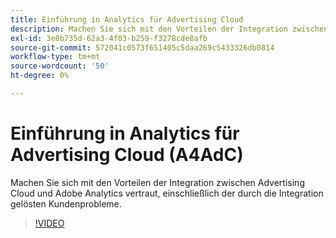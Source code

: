 ```yaml
---
title: Einführung in Analytics für Advertising Cloud
description: Machen Sie sich mit den Vorteilen der Integration zwischen Advertising Cloud und Adobe Analytics vertraut, einschließlich der durch die Integration gelösten Kundenprobleme.
exl-id: 3e8b735d-62a3-4f03-b259-f3278cde8afb
source-git-commit: 572041c0573f651405c5daa269c5433326db0814
workflow-type: tm+mt
source-wordcount: '50'
ht-degree: 0%

---
```


# Einführung in Analytics für Advertising Cloud (A4AdC)

Machen Sie sich mit den Vorteilen der Integration zwischen Advertising Cloud und Adobe Analytics vertraut, einschließlich der durch die Integration gelösten Kundenprobleme.

>[!VIDEO](https://video.tv.adobe.com/v/33491)
